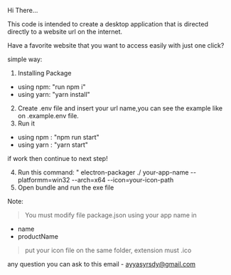 Hi There...

This code is intended to create a desktop application that is directed directly to a website url on the internet.

Have a favorite website that you want to access easily with just one click?

simple way:

1. Installing Package
- using npm: "run npm i"
- using yarn: "yarn install"
2. Create .env file and insert your url name,you can see the example like on .example.env file.
3. Run it
- using npm : "npm run start"
- using yarn : "yarn start"

if work then continue to next step!

4. Run this command: " electron-packager ./ your-app-name --platformm=win32 --arch=x64 --icon=your-icon-path
5. Open bundle and run the exe file

Note:
> You must modify file package.json using your app name in
- name
- productName
> put your icon file on the same folder, extension must .ico

any question you can ask to this email - ayyasyrsdy@gmail.com
